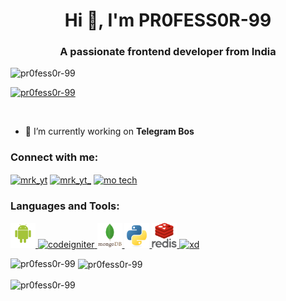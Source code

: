 <h1 align="center">Hi 👋, I'm PR0FESS0R-99</h1>
<h3 align="center">A passionate frontend developer from India</h3>

<p align="left"> <img src="https://komarev.com/ghpvc/?username=pr0fess0r-99&label=Profile%20views&color=0e75b6&style=flat" alt="pr0fess0r-99" /> </p>

<p align="left"> <a href="https://github.com/ryo-ma/github-profile-trophy"><img src="https://github-profile-trophy.vercel.app/?username=pr0fess0r-99" alt="pr0fess0r-99" /></a> </p>

<p align="left"> <a href="https://twitter.com/" target="blank"><img src="https://img.shields.io/twitter/follow/?logo=twitter&style=for-the-badge" alt="" /></a> </p>

- 🔭 I’m currently working on **Telegram Bos**

<h3 align="left">Connect with me:</h3>
<p align="left">
<a href="https://fb.com/mrk_yt" target="blank"><img align="center" src="https://raw.githubusercontent.com/rahuldkjain/github-profile-readme-generator/master/src/images/icons/Social/facebook.svg" alt="mrk_yt" height="30" width="40" /></a>
<a href="https://instagram.com/mrk_yt_" target="blank"><img align="center" src="https://raw.githubusercontent.com/rahuldkjain/github-profile-readme-generator/master/src/images/icons/Social/instagram.svg" alt="mrk_yt_" height="30" width="40" /></a>
<a href="https://www.youtube.com/c/mo tech" target="blank"><img align="center" src="https://raw.githubusercontent.com/rahuldkjain/github-profile-readme-generator/master/src/images/icons/Social/youtube.svg" alt="mo tech" height="30" width="40" /></a>
</p>

<h3 align="left">Languages and Tools:</h3>
<p align="left"> <a href="https://developer.android.com" target="_blank"> <img src="https://raw.githubusercontent.com/devicons/devicon/master/icons/android/android-original-wordmark.svg" alt="android" width="40" height="40"/> </a> <a href="https://codeigniter.com" target="_blank"> <img src="https://cdn.worldvectorlogo.com/logos/codeigniter.svg" alt="codeigniter" width="40" height="40"/> </a> <a href="https://www.mongodb.com/" target="_blank"> <img src="https://raw.githubusercontent.com/devicons/devicon/master/icons/mongodb/mongodb-original-wordmark.svg" alt="mongodb" width="40" height="40"/> </a> <a href="https://www.python.org" target="_blank"> <img src="https://raw.githubusercontent.com/devicons/devicon/master/icons/python/python-original.svg" alt="python" width="40" height="40"/> </a> <a href="https://redis.io" target="_blank"> <img src="https://raw.githubusercontent.com/devicons/devicon/master/icons/redis/redis-original-wordmark.svg" alt="redis" width="40" height="40"/> </a> <a href="https://www.adobe.com/products/xd.html" target="_blank"> <img src="https://cdn.worldvectorlogo.com/logos/adobe-xd.svg" alt="xd" width="40" height="40"/> </a> </p>

<p><img align="left" src="https://github-readme-stats.vercel.app/api/top-langs?username=pr0fess0r-99&show_icons=true&locale=en&layout=compact" alt="pr0fess0r-99" /></p>

<p>&nbsp;<img align="center" src="https://github-readme-stats.vercel.app/api?username=pr0fess0r-99&show_icons=true&locale=en" alt="pr0fess0r-99" /></p>

<p><img align="center" src="https://github-readme-streak-stats.herokuapp.com/?user=pr0fess0r-99&" alt="pr0fess0r-99" /></p>
